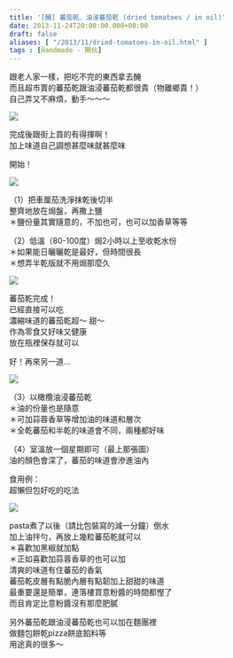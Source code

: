 ```yaml
---
title: '[醃] 蕃茄乾、油浸蕃茄乾 (dried tomatoes / in oil)'
date: 2013-11-24T20:00:00.000+08:00
draft: false
aliases: [ "/2013/11/dried-tomatoes-in-oil.html" ]
tags : [Ḧandmade - 開伙]
---
```


跟老人家一樣，把吃不完的東西拿去醃  
而且超市賣的蕃茄乾跟油浸蕃茄乾都很貴（物離鄉貴！）  
自己弄又不麻煩，動手～～～  

![](/images/tomatooil.jpg)

完成後跟街上買的有得揮啊！  
加上味道自己調想甚麼味就甚麼味  
  
開始！  

![](/images/tomatooil1.jpg)

（1）把車厘茄洗淨抹乾後切半  
整齊地放在焗盤，再撒上鹽  
＊鹽份量其實隨意的，不加也可，也可以加香草等等  

  

（2）低溫（80-100度）焗2小時以上至收乾水份  
＊如果能日曬曬乾是最好，但時間很長  
＊想弄半乾版就不用焗那麼久  

![](/images/tomatooil2.jpg)

蕃茄乾完成！  
已經直接可以吃  
濃縮味道的蕃茄乾超～ 甜～  
作為零食又好味又健康  
放在瓶裡保存就可以  
  
  
好！再來另一道...  

![](/images/tomatooil3.jpg)

（3）以橄欖油浸蕃茄乾  
＊油的份量也是隨意  
＊可加蒜蓉香草等增加油的味道和層次  
＊全乾蕃茄和半乾的味道會不同，兩種都好味  
  
（4）室溫放一個星期即可（最上那張圖）  
油的顏色會深了，蕃茄的味道會滲進油內  
  
  
食用例：  
超懶但包好吃的吃法  

![](/images/tomatooil4.jpg)

pasta煮了以後（請比包裝寫的減一分鐘）倒水  
加上油拌勻，再放上幾粒蕃茄乾就可以  
＊喜歡加黑椒就加點  
＊正如喜歡加蒜蓉香草的也可以加  
清爽的味道有住蕃茄的香氣  
蕃茄乾皮層有點脆內層有點韌加上甜甜的味道  
最重要還是簡單，連落樓買意粉醬的時間都慳了  
而且肯定比意粉醬沒有那麼肥膩  
  
  
另外蕃茄乾跟油浸蕃茄乾也可以加在麵團裡  
做麵包餅乾pizza餅底餡料等  
用途真的很多～
